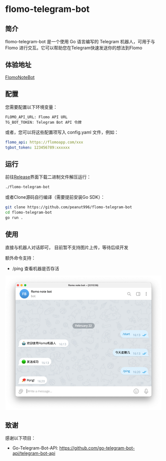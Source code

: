# flomo-telegram-bot


## 简介

flomo-telegram-bot 是一个使用 Go 语言编写的 Telegram 机器人，可用于与 Flomo 进行交互。它可以帮助您在Telegram快速发送你的想法到Flomo

## 体验地址

[FlomoNoteBot](https://t.me/flomo_note_bot)

## 配置

您需要配置以下环境变量：

```
FLOMO_API_URL: Flomo API URL
TG_BOT_TOKEN: Telegram Bot API 令牌
```


或者，您可以将这些配置项写入 config.yaml 文件，例如：
```yaml
flomo_api: https://flomoapp.com/xxx
tgbot_token: 123456789:xxxxxx
```
## 运行

前往[Release](https://github.com/peanut996/flomo-telegram-bot/releases)界面下载二进制文件解压运行：

```bash
./flomo-telegram-bot
```

或者Clone源码自行编译（需要提前安装Go SDK）：

```bash
git clone https://github.com/peanut996/flomo-telegram-bot
cd flomo-telegram-bot
go run .
```

## 使用

直接与机器人对话即可， 目前暂不支持图片上传，等待后续开发

额外命令支持：
+ /ping 查看机器是否存活

![](./assets/screenshot.png)



## 致谢

感谢以下项目： 

+ Go-Telegram-Bot-API: https://github.com/go-telegram-bot-api/telegram-bot-api
